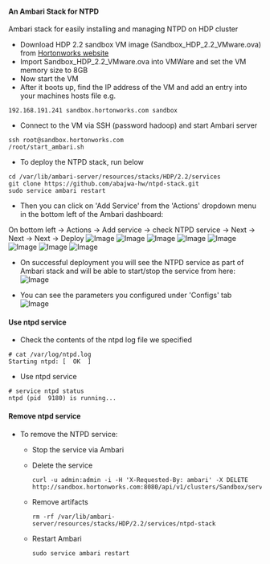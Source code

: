 #### An Ambari Stack for NTPD
Ambari stack for easily installing and managing NTPD on HDP cluster

- Download HDP 2.2 sandbox VM image (Sandbox_HDP_2.2_VMware.ova) from [Hortonworks website](http://hortonworks.com/products/hortonworks-sandbox/)
- Import Sandbox_HDP_2.2_VMware.ova into VMWare and set the VM memory size to 8GB
- Now start the VM
- After it boots up, find the IP address of the VM and add an entry into your machines hosts file e.g.
```
192.168.191.241 sandbox.hortonworks.com sandbox    
```
- Connect to the VM via SSH (password hadoop) and start Ambari server
```
ssh root@sandbox.hortonworks.com
/root/start_ambari.sh
```

- To deploy the NTPD stack, run below
```
cd /var/lib/ambari-server/resources/stacks/HDP/2.2/services
git clone https://github.com/abajwa-hw/ntpd-stack.git   
sudo service ambari restart
```
- Then you can click on 'Add Service' from the 'Actions' dropdown menu in the bottom left of the Ambari dashboard:

On bottom left -> Actions -> Add service -> check NTPD service -> Next -> Next -> Next -> Deploy
![Image](../master/screenshots/1.png?raw=true)
![Image](../master/screenshots/2.png?raw=true)
![Image](../master/screenshots/3.png?raw=true)
![Image](../master/screenshots/4.png?raw=true)
![Image](../master/screenshots/5.png?raw=true)
![Image](../master/screenshots/6.png?raw=true)
![Image](../master/screenshots/7.png?raw=true)
![Image](../master/screenshots/8.png?raw=true)

- On successful deployment you will see the NTPD service as part of Ambari stack and will be able to start/stop the service from here:
![Image](../master/screenshots/9.png?raw=true)

- You can see the parameters you configured under 'Configs' tab
![Image](../master/screenshots/10.png?raw=true)


#### Use ntpd service

- Check the contents of the ntpd log file we specified
```
# cat /var/log/ntpd.log
Starting ntpd: [  OK  ]
```

- Use ntpd service 
```
# service ntpd status
ntpd (pid  9180) is running...
``` 

#### Remove ntpd service

- To remove the NTPD service: 
  - Stop the service via Ambari
  - Delete the service
  
    ```
    curl -u admin:admin -i -H 'X-Requested-By: ambari' -X DELETE http://sandbox.hortonworks.com:8080/api/v1/clusters/Sandbox/services/NTPD
    ```
  - Remove artifacts 
  
    ```
    rm -rf /var/lib/ambari-server/resources/stacks/HDP/2.2/services/ntpd-stack
    ```
  - Restart Ambari
    ```
    sudo service ambari restart  
    ```    